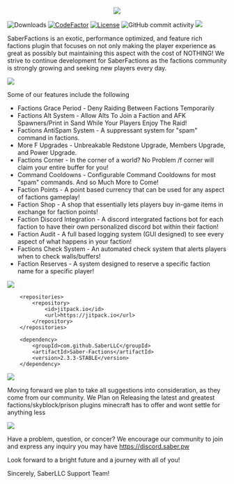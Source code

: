 <center>
  <a href="https://www.spigotmc.org/resources/saberfactions-1-8-1-15-the-complete-factions-solution.69771/"><img src="https://i.imgur.com/HMgdPGP.png"></a>
</center>

![Downloads](https://img.shields.io/github/downloads/driftay/saber-factions/total.svg) [![CodeFactor](https://www.codefactor.io/repository/github/driftay/saber-factions/badge)](https://www.codefactor.io/repository/github/driftay/saber-factions) [![License](https://img.shields.io/badge/license-GNU%20General%20Public%20License%20v3.0-brightgreen)](https://github.com/SaberLLC/Saber-Factions/blob/1.6.x/LICENSE) ![GitHub commit activity](https://img.shields.io/github/commit-activity/m/SaberLLC/Saber-Factions) [![](https://jitpack.io/v/SaberLLC/Saber-Factions.svg)](https://jitpack.io/#SaberLLC/Saber-Factions)


SaberFactions is an exotic, performance optimized, and feature rich factions plugin that focuses on not only making the player experience as great as possibly but maintaining this aspect with the cost of NOTHING! We strive to continue development for SaberFactions as the factions community is strongly growing and seeking new players every day. 

<left>
  <a href="https://www.spigotmc.org/resources/saberfactions-1-8-1-15-the-complete-factions-solution.69771/"><img src="https://i.imgur.com/KHX4SwR.png"></a>
</left>

Some of our features include the following 

* Factions Grace Period - Deny Raiding Between Factions Temporarily
* Factions Alt System - Allow Alts To Join a Faction and AFK Spawners/Print in Sand While Your Players Enjoy The Raid!
* Factions AntiSpam System - A suppressant system for "spam" command in factions.
* More F Upgrades - Unbreakable Redstone Upgrade, Members Upgrade, and Power Upgrade.
* Factions Corner - In the corner of a world? No Problem /f corner will claim your entire buffer for you!
* Command Cooldowns - Configurable Command Cooldowns for most "spam" commands. And so Much More to Come!
* Faction Points - A point based currency that can be used for any aspect of factions gameplay!
* Faction Shop - A shop that essentially lets players buy in-game items in exchange for faction points!
* Faction Discord Integration - A discord intergrated factions bot for each faction to have their own personalized discord bot within their faction!
* Faction Audit - A full based logging system (GUI designed) to see every aspect of what happens in your faction!
* Factions Check System - An automated check system that alerts players when to check walls/buffers!
* Faction Reserves - A system designed to reserve a specific faction name for a specific player!

<left>
  <a href="https://www.spigotmc.org/resources/saberfactions-1-8-1-15-the-complete-factions-solution.69771/"><img src="https://i.imgur.com/cL8vejT.png"></a>
</left>

```	
	<repositories>
		<repository>
		    <id>jitpack.io</id>
		    <url>https://jitpack.io</url>
		</repository>
	</repositories>

	<dependency>
	    <groupId>com.github.SaberLLC</groupId>
	    <artifactId>Saber-Factions</artifactId>
	    <version>2.3.3-STABLE</version>
	</dependency>
```
<left>
  <a href="https://www.spigotmc.org/resources/saberfactions-1-8-1-15-the-complete-factions-solution.69771/"><img src="https://i.imgur.com/Nye6EuK.png"></a>
</left>

Moving forward we plan to take all suggestions into consideration, as they come from our community. 
We Plan on Releasing the latest and greatest factions/skyblock/prison plugins minecraft has to offer and wont settle for anything less

<left>
  <a href="https://www.spigotmc.org/resources/saberfactions-1-8-1-15-the-complete-factions-solution.69771/"><img src="https://i.imgur.com/CyshdE9.png"></a>
</left>

Have a problem, question, or concer? We encourage our community to join and express any inquiry you may have
https://discord.saber.pw

Look forward to a bright future and a journey with all of you!

Sincerely, SaberLLC Support Team!
